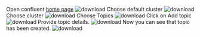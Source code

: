 Open confluent [home page](https://confluent.cloud/home)
![download](https://user-images.githubusercontent.com/34875169/169838941-9f722c64-c149-4039-8656-31a832c6b7ce.png)
Choose default cluster
![download](https://user-images.githubusercontent.com/34875169/169838953-48a6bfa3-d434-4180-9277-147c3dd913e5.png)
Choose cluster
![download](https://user-images.githubusercontent.com/34875169/169838966-295cbbab-0388-49bb-808d-951a043857a7.png)
Choose Topics
![download](https://user-images.githubusercontent.com/34875169/169838983-738d8f6d-e727-4f89-acb4-7daa7cd2270b.png)
Click on Add topic
![download](https://user-images.githubusercontent.com/34875169/169838997-2306476f-5254-483c-bd09-627375bd5e46.png)
Provide topic details.
![download](https://user-images.githubusercontent.com/34875169/169839009-8b7e7bde-948e-4972-b0cd-b4115a3a8928.png)
Now you can see that topic has been created.
![download](https://user-images.githubusercontent.com/34875169/169839027-b7e5307f-0045-4d30-813c-bb7d7c6aa3c7.png)
